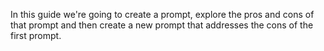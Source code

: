 In this guide we're going to create a prompt, explore the pros and cons of that prompt and then create a new prompt that addresses the cons of the first prompt.
